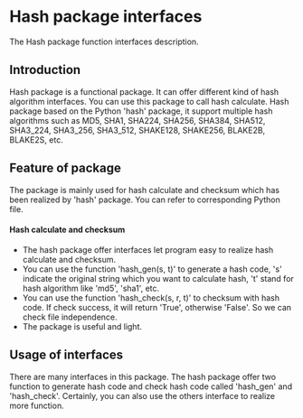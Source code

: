 # Hash package interfaces
The Hash package function interfaces description.

## Introduction
Hash package is a functional package. It can offer different kind of hash algorithm interfaces. You can use this package to call hash calculate. Hash package based on the Python 'hash' package, it support multiple hash algorithms such as MD5, SHA1, SHA224, SHA256, SHA384, SHA512, SHA3_224, SHA3_256, SHA3_512, SHAKE128, SHAKE256, BLAKE2B, BLAKE2S, etc.

## Feature of package
The package is mainly used for hash calculate and checksum which has been realized by 'hash' package. You can refer to corresponding Python file.

#### Hash calculate and checksum
  * The hash package offer interfaces let program easy to realize hash calculate and checksum.
  * You can use the function 'hash_gen(s, t)' to generate a hash code, 's' indicate the original string which you want to calculate hash, 't' stand for hash algorithm like 'md5', 'sha1', etc.
  * You can use the function 'hash_check(s, r, t)' to checksum with hash code. If check success, it will return 'True', otherwise 'False'. So we can check file independence.
  * The package is useful and light.

## Usage of interfaces
There are many interfaces in this package. The hash package offer two function to generate hash code and check hash code called 'hash_gen' and 'hash_check'. Certainly, you can also use the others interface to realize more function.
